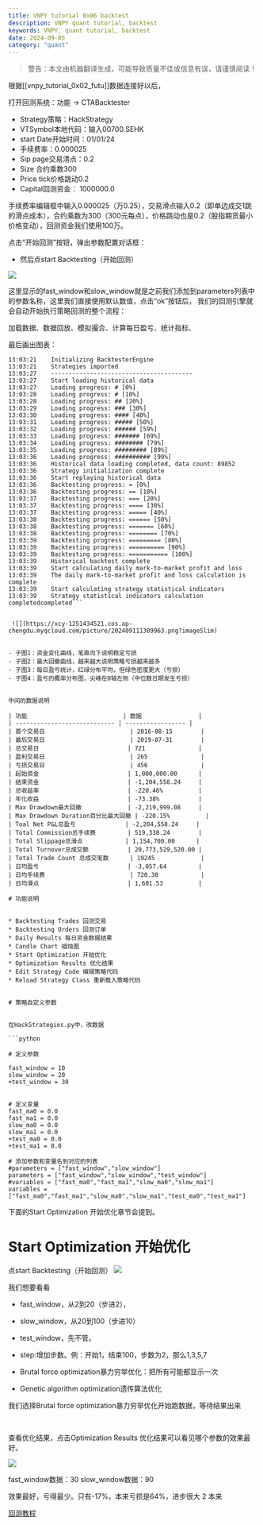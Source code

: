 ```yaml
---
title: VNPY tutorial 0x06 backtest
description: VNPY quant tutorial, backtest
keywords: VNPY, quant tutorial, backtest
date: 2024-09-05
category: "quant" 
---
```


> 警告：本文由机器翻译生成，可能导致质量不佳或信息有误，请谨慎阅读！



根据[[vnpy_tutorial_0x02_futu]]数据连接好以后，


打开回测系统：功能 -> CTABacktester


* Strategy策略：HackStrategy
* VTSymbol本地代码：输入00700.SEHK
* start Date开始时间：01/01/24
* 手续费率：0.000025
* Sip page交易清点：0.2
* Size 合约乘数300
* Price tick价格跳动0.2
* Capital回测资金： 1000000.0




手续费率编辑框中输入0.000025（万0.25），交易滑点输入0.2（即单边成交1跳的滑点成本），合约乘数为300（300元每点），价格跳动也是0.2（股指期货最小价格变动），回测资金我们使用100万。

点击“开始回测”按钮，弹出参数配置对话框：
* 然后点start Backtesting（开始回测）

 ![](https://xcy-1251434521.cos.ap-chengdu.myqcloud.com/picture/202409111301001.png?imageSlim) 

这里显示的fast_window和slow_window就是之前我们添加到parameters列表中的参数名称，这里我们直接使用默认数值，点击“ok”按钮后，
我们的回测引擎就会自动开始执行策略回测的整个流程：

加载数据、数据回放、模拟撮合、计算每日盈亏、统计指标、

最后画出图表：

```shell
13:03:21	Initializing BacktesterEngine
13:03:21	Strategies imported
13:03:27	----------------------------------------
13:03:27	Start loading historical data
13:03:27	Loading progress: # [0%]
13:03:28	Loading progress: # [10%]
13:03:28	Loading progress: ## [20%]
13:03:29	Loading progress: ### [30%]
13:03:30	Loading progress: #### [40%]
13:03:31	Loading progress: ##### [50%]
13:03:32	Loading progress: ###### [59%]
13:03:33	Loading progress: ####### [69%]
13:03:34	Loading progress: ######## [79%]
13:03:35	Loading progress: ######### [89%]
13:03:36	Loading progress: ########## [99%]
13:03:36	Historical data loading completed, data count: 89852
13:03:36	Strategy initialization complete
13:03:36	Start replaying historical data
13:03:36	Backtesting progress: = [0%]
13:03:36	Backtesting progress: == [10%]
13:03:37	Backtesting progress: === [20%]
13:03:37	Backtesting progress: ==== [30%]
13:03:37	Backtesting progress: ===== [40%]
13:03:38	Backtesting progress: ====== [50%]
13:03:38	Backtesting progress: ======= [60%]
13:03:38	Backtesting progress: ======== [70%]
13:03:39	Backtesting progress: ========= [80%]
13:03:39	Backtesting progress: ========== [90%]
13:03:39	Backtesting progress: =========== [100%]
13:03:39	Historical backtest complete
13:03:39	Start calculating daily mark-to-market profit and loss
13:03:39	The daily mark-to-market profit and loss calculation is complete
13:03:39	Start calculating strategy statistical indicators
13:03:39	Strategy statistical indicators calculation completedcompleted```


 ![](https://xcy-1251434521.cos.ap-chengdu.myqcloud.com/picture/202409111309963.png?imageSlim) 


- 子图1：资金变化曲线，笔直向下说明稳定亏损
- 子图2：最大回撤曲线，越来越大说明策略亏损越来越多
- 子图3：每日盈亏统计，红绿分布平均，但绿色密度更大（亏损）
- 子图4：盈亏的概率分布图，尖峰在0轴左侧（中位数日期发生亏损）


中间的数据说明

| 功能                           | 数据                |
| ---------------------------- | ----------------- |
| 首个交易日                        | 2016-08-15        |
| 最后交易日                        | 2019-07-31        |
| 总交易日                         | 721               |
| 盈利交易日                        | 265               |
| 亏损交易日                        | 456               |
| 起始资金                         | 1,000,000.00      |
| 结束资金                         | -1,204,558.24     |
| 总收益率                         | -220.46%          |
| 年化收益                         | -73.38%           |
| Max Drawdown最大回撤             | -2,219,999.08     |
| Max Drawdown Duration百分比最大回撤 | -220.15%          |
| Toal Net P&L总盈亏              | -2,204,558.24     |
| Total Commission总手续费         | 519,338.24        |
| Total Slippage总滑点            | 1,154,700.00      |
| Total Turnover总成交额           | 20,773,529,520.00 |
| Total Trade Count 总成交笔数      | 19245             |
| 日均盈亏                         | -3,057.64         |
| 日均手续费                        | 720.30            |
| 日均滑点                         | 1,601.53          |

# 功能说明


* Backtesting Trades 回测交易
* Backtesting Orders 回测订单
* Daily Results 每日资金数据结果
* Candle Chart 蜡烛图
* Start Optimization 开始优化
* Optimization Results 优化结果
* Edit Strategy Code 编辑策略代码
* Reload Strategy Class 重新载入策略代码


# 策略自定义参数


在HackStrategies.py中，改数据

```python

# 定义参数

fast_window = 10
slow_window = 20
+test_window = 30


# 定义变量
fast_ma0 = 0.0
fast_ma1 = 0.0
slow_ma0 = 0.0
slow_ma1 = 0.0
+test_ma0 = 0.0
+test_ma1 = 0.0

# 添加参数和变量名到对应的列表
#parameters = ["fast_window","slow_window"]
parameters = ["fast_window","slow_window","test_window"]
#variables = ["fast_ma0","fast_ma1","slow_ma0","slow_ma1"]
variables = ["fast_ma0","fast_ma1","slow_ma0","slow_ma1","test_ma0","test_ma1"]
```

下面的Start Optimization 开始优化章节会提到。

# Start Optimization 开始优化

点start Backtesting（开始回测）
 ![](https://xcy-1251434521.cos.ap-chengdu.myqcloud.com/picture/20240911img.png?imageSlim) 


我们想要看看
* fast_window，从2到20（步进2），
* slow_window，从20到100（步进10）
* test_window，先不管。

* step:增加步数。例：开始1，结束100，步数为2，那么1,3,5,7

* Brutal force optimization暴力穷举优化：把所有可能都显示一次
* Genetic algorithm optimization遗传算法优化

我们选择Brutal force optimization暴力穷举优化开始跑数据，等待结果出来


 

查看优化结果，点击Optimization Results 优化结果可以看见哪个参数的效果最好。

 ![](https://xcy-1251434521.cos.ap-chengdu.myqcloud.com/picture/202409111556904.png?imageSlim) 


fast_window数据：30
slow_window数据：90

效果最好，亏得最少。只有-17%，本来亏损是64%，进步很大
2
本来





 [回测教程](https://www.vnpy.com/forum/topic/1955-vn-pykuai-su-ru-men-7-li-shi-shu-ju-hui-ce-you-hua) 